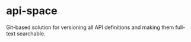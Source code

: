 # api-space
Git-based solution for versioning all API definitions and making them full-text searchable.
